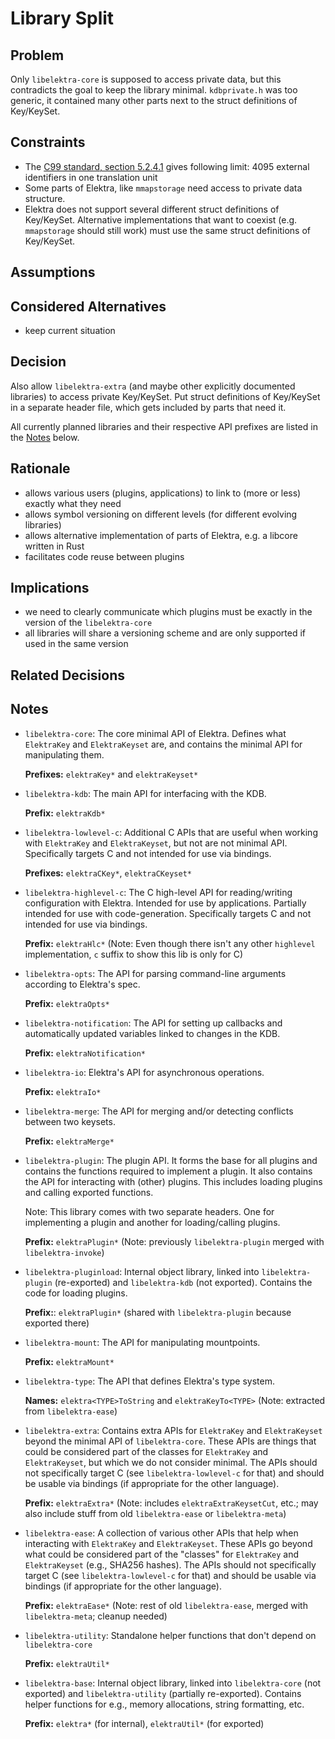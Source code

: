 # Library Split

## Problem

Only `libelektra-core` is supposed to access private data, but this contradicts the goal to keep the library minimal.
`kdbprivate.h` was too generic, it contained many other parts next to the struct definitions of Key/KeySet.

## Constraints

- The [C99 standard, section 5.2.4.1](https://www.open-std.org/jtc1/sc22/wg14/) gives following limit:
  4095 external identifiers in one translation unit
- Some parts of Elektra, like `mmapstorage` need access to private data structure.
- Elektra does not support several different struct definitions of Key/KeySet.
  Alternative implementations that want to coexist (e.g. `mmapstorage` should still work)
  must use the same struct definitions of Key/KeySet.

## Assumptions

## Considered Alternatives

- keep current situation

## Decision

Also allow `libelektra-extra` (and maybe other explicitly documented libraries) to access private Key/KeySet.
Put struct definitions of Key/KeySet in a separate header file, which gets included by parts that need it.

All currently planned libraries and their respective API prefixes are listed in the [Notes](#notes) below.

## Rationale

- allows various users (plugins, applications) to link to (more or less) exactly what they need
- allows symbol versioning on different levels (for different evolving libraries)
- allows alternative implementation of parts of Elektra, e.g. a libcore written in Rust
- facilitates code reuse between plugins

## Implications

- we need to clearly communicate which plugins must be exactly in the version of the `libelektra-core`
- all libraries will share a versioning scheme and are only supported if used in the same version

## Related Decisions

## Notes

- `libelektra-core`:
  The core minimal API of Elektra.
  Defines what `ElektraKey` and `ElektraKeyset` are, and contains the minimal API for manipulating them.

  **Prefixes:** `elektraKey*` and `elektraKeyset*`

- `libelektra-kdb`:
  The main API for interfacing with the KDB.

  **Prefix:** `elektraKdb*`

- `libelektra-lowlevel-c`:
  Additional C APIs that are useful when working with `ElektraKey` and `ElektraKeyset`, but not are not minimal API.
  Specifically targets C and not intended for use via bindings.

  **Prefixes:** `elektraCKey*`, `elektraCKeyset*`

- `libelektra-highlevel-c`:
  The C high-level API for reading/writing configuration with Elektra.
  Intended for use by applications.
  Partially intended for use with code-generation.
  Specifically targets C and not intended for use via bindings.

  **Prefix:** `elektraHlc*`
  (Note: Even though there isn't any other `highlevel` implementation, `c` suffix to show this lib is only for C)

- `libelektra-opts`:
  The API for parsing command-line arguments according to Elektra's spec.

  **Prefix:** `elektraOpts*`

- `libelektra-notification`:
  The API for setting up callbacks and automatically updated variables linked to changes in the KDB.

  **Prefix:** `elektraNotification*`

- `libelektra-io`:
  Elektra's API for asynchronous operations.

  **Prefix:** `elektraIo*`

- `libelektra-merge`:
  The API for merging and/or detecting conflicts between two keysets.

  **Prefix:** `elektraMerge*`

- `libelektra-plugin`:
  The plugin API.
  It forms the base for all plugins and contains the functions required to implement a plugin.
  It also contains the API for interacting with (other) plugins.
  This includes loading plugins and calling exported functions.

  Note: This library comes with two separate headers.
  One for implementing a plugin and another for loading/calling plugins.

  **Prefix:** `elektraPlugin*`
  (Note: previously `libelektra-plugin` merged with `libelektra-invoke`)

- `libelektra-pluginload`:
  Internal object library, linked into `libelektra-plugin` (re-exported) and `libelektra-kdb` (not exported).
  Contains the code for loading plugins.

  **Prefix:**: `elektraPlugin*` (shared with `libelektra-plugin` because exported there)

- `libelektra-mount`:
  The API for manipulating mountpoints.

  **Prefix:** `elektraMount*`

- `libelektra-type`:
  The API that defines Elektra's type system.

  **Names:** `elektra<TYPE>ToString` and `elektraKeyTo<TYPE>`
  (Note: extracted from `libelektra-ease`)

- `libelektra-extra`:
  Contains extra APIs for `ElektraKey` and `ElektraKeyset` beyond the minimal API of `libelektra-core`.
  These APIs are things that could be considered part of the classes for `ElektraKey` and `ElektraKeyset`, but which we do not consider minimal.
  The APIs should not specifically target C (see `libelektra-lowlevel-c` for that) and should be usable via bindings (if appropriate for the other language).

  **Prefix:** `elektraExtra*`
  (Note: includes `elektraExtraKeysetCut`, etc.; may also include stuff from old `libelektra-ease` or `libelektra-meta`)

- `libelektra-ease`:
  A collection of various other APIs that help when interacting with `ElektraKey` and `ElektraKeyset`.
  These APIs go beyond what could be considered part of the "classes" for `ElektraKey` and `ElektraKeyset` (e.g., SHA256 hashes).
  The APIs should not specifically target C (see `libelektra-lowlevel-c` for that) and should be usable via bindings (if appropriate for the other language).

  **Prefix:** `elektraEase*`
  (Note: rest of old `libelektra-ease`, merged with `libelektra-meta`; cleanup needed)

- `libelektra-utility`:
  Standalone helper functions that don't depend on `libelektra-core`

  **Prefix:** `elektraUtil*`

- `libelektra-base`:
  Internal object library, linked into `libelektra-core` (not exported) and `libelektra-utility` (partially re-exported).
  Contains helper functions for e.g., memory allocations, string formatting, etc.

  **Prefix:** `elektra*` (for internal), `elektraUtil*` (for exported)
